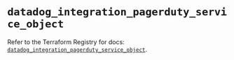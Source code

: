 # `datadog_integration_pagerduty_service_object`

Refer to the Terraform Registry for docs: [`datadog_integration_pagerduty_service_object`](https://registry.terraform.io/providers/datadog/datadog/3.78.0/docs/resources/integration_pagerduty_service_object).
